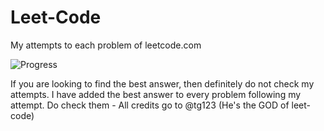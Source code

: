 # Leet-Code
My attempts to each problem of leetcode.com

![Progress](https://img.shields.io/badge/progress-75%20%2F%20285-ff69b4.svg)

If you are looking to find the best answer, then definitely do not check my attempts. I have added the best answer to every problem following my attempt. Do check them - All credits go to @tg123 (He's the GOD of leet-code)
